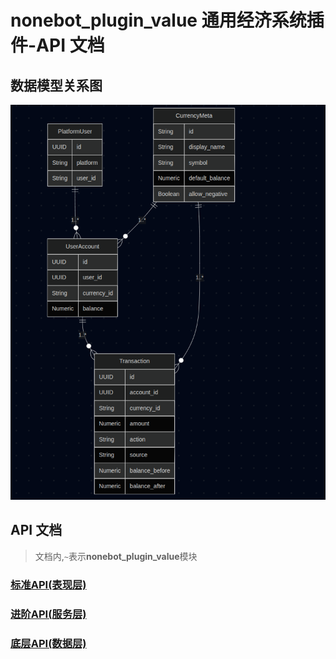 # nonebot_plugin_value 通用经济系统插件-API 文档

## 数据模型关系图

![数据库结构图](image.png)

## API 文档

> 文档内,`~`表示**nonebot_plugin_value**模块

### [标准API(表现层)](./apis/standard.md)

### [进阶API(服务层)](./apis/advanced.md)

### [底层API(数据层)](./apis/kernel.md)
